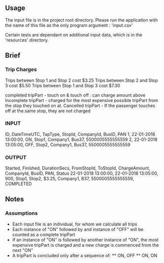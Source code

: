 ## Usage
The input file is in the project root directory. Please run the application with
the name of this file as the only program argument : 'input.csv'

Certain tests are dependant on additional input data, which is in the 'resources' directory.


## Brief
### Trip Charges
Trips between Stop 1 and Stop 2 cost $3.25
Trips between Stop 2 and Stop 3 cost $5.50
Trips between Stop 1 and Stop 3 cost $7.30


completed tripPart - touch on & touch off : can charge amount above
Incomplete tripPart - charged for the most expensive possible tripPart from the stop they touched on at.
Cancelled tripPart - If the passenger touches off at the same stop, they are not charged


### INPUT
ID, DateTimeUTC, TapType, StopId, CompanyId, BusID, PAN
1, 22-01-2018 13:00:00, ON, Stop1, Company1, Bus37, 5500005555555559
2, 22-01-2018 13:05:00, OFF, Stop2, Company1, Bus37, 5500005555555559

### OUTPUT
Started,               Finished,                DurationSecs,  FromStopId, ToStopId, ChargeAmount, CompanyId, BusID,    PAN,              Status
22-01-2018 13:00:00,   22-01-2018 13:05:00,     900,           Stop1,      Stop2,    $3.25,        Company1,  B37,      5500005555555559, COMPLETED

## Notes
### Assumptions
* Each input file is an individual, for whom we calculate all trips
* Each instance of "ON" followed by and instance of "OFF" will be counted as a complete tripPart
* If an instance of "ON" is followed by another instance of "ON", the most
    expensive tripPart is charged and a new charge is commenced from the next "ON"
* A tripPart is concluded only after a sequence of:
    **  ON, OFF
    **  ON, ON


